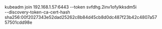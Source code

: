 kubeadm join 192.168.1.57:6443 --token svfdhg.2inv1ofylkksdm5i \
	--discovery-token-ca-cert-hash sha256:00f2027343e52dad25262c8b84d45cb8d0dc487f23b42c4807a5757501cdd98e


